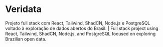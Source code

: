 # Veridata
Projeto full stack com React, Tailwind, ShadCN, Node.js e PostgreSQL voltado à exploração de dados abertos do Brasil. | Full stack project using React, Tailwind, ShadCN, Node.js, and PostgreSQL focused on exploring Brazilian open data.
